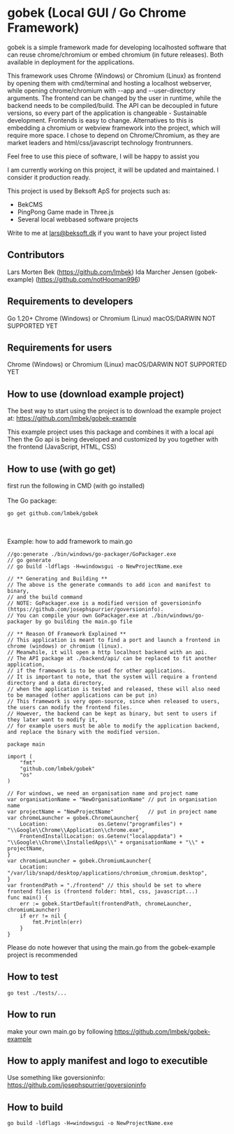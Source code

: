 # gobek (Local GUI / Go Chrome Framework)

gobek is a simple framework made for developing localhosted software that can reuse chrome/chromium or embed chromium (in future releases). Both available in deployment for the applications.

This framework uses Chrome (Windows) or Chromium (Linux) as frontend by opening them with cmd/terminal and hosting a localhost webserver, while opening chrome/chromium with --app and --user-directory arguments. The frontend can be changed by the user in runtime, while the backend needs to be compiled/build. The API can be decoupled in future versions, so every part of the application is changeable - Sustainable development. Frontends is easy to change. Alternatives to this is embedding a chromium or webview framework into the project, which will require more space. I chose to depend on Chrome/Chromium, as they are market leaders and html/css/javascript technology frontrunners.

Feel free to use this piece of software, I will be happy to assist you

I am currently working on this project, it will be updated and maintained. I consider it production ready.

This project is used by Beksoft ApS for projects such as:
* BekCMS
* PingPong Game made in Three.js
* Several local webbased software projects

Write to me at lars@beksoft.dk if you want to have your project listed

## Contributors
Lars Morten Bek (https://github.com/lmbek)
Ida Marcher Jensen (gobek-example) (https://github.com/notHooman996)

## Requirements to developers
Go 1.20+
Chrome (Windows) or Chromium (Linux)
macOS/DARWIN NOT SUPPORTED YET

## Requirements for users
Chrome (Windows) or Chromium (Linux)
macOS/DARWIN NOT SUPPORTED YET

## How to use (download example project)
The best way to start using the project is to download the example project at:
https://github.com/lmbek/gobek-example

This example project uses this package and combines it with a local api
Then the Go api is being developed and customized by you together with the frontend (JavaScript, HTML, CSS)

## How to use (with go get)
first run the following in CMD (with go installed) <br><br>
The Go package:

    go get github.com/lmbek/gobek
<br><br>
Example: how to add framework to main.go<br>

 	//go:generate ./bin/windows/go-packager/GoPackager.exe
	// go generate
	// go build -ldflags -H=windowsgui -o NewProjectName.exe
	
	// ** Generating and Building **
	// The above is the generate commands to add icon and manifest to binary,
	// and the build command
	// NOTE: GoPackager.exe is a modified version of goversioninfo (https://github.com/josephspurrier/goversioninfo).
	// You can compile your own GoPackager.exe at ./bin/windows/go-packager by go building the main.go file
	
	// ** Reason Of Framework Explained **
	// This application is meant to find a port and launch a frontend in chrome (windows) or chromium (linux).
	// Meanwhile, it will open a http localhost backend with an api.
	// The API package at ./backend/api/ can be replaced to fit another application,
	// if the framework is to be used for other applications.
	// It is important to note, that the system will require a frontend directory and a data directory,
	// when the application is tested and released, these will also need to be managed (other applications can be put in)
	// This framework is very open-source, since when released to users, the users can modify the frontend files.
	// However, the backend can be kept as binary, but sent to users if they later want to modify it,
	// for example users must be able to modify the application backend, and replace the binary with the modified version.
	
	package main
	
	import (
		"fmt"
		"github.com/lmbek/gobek"
		"os"
	)
	
	// For windows, we need an organisation name and project name
	var organisationName = "NewOrganisationName" // put in organisation name
	var projectName = "NewProjectName"           // put in project name
	var chromeLauncher = gobek.ChromeLauncher{
		Location:                os.Getenv("programfiles") + "\\Google\\Chrome\\Application\\chrome.exe",
		FrontendInstallLocation: os.Getenv("localappdata") + "\\Google\\Chrome\\InstalledApps\\" + organisationName + "\\" + projectName,
	}
	var chromiumLauncher = gobek.ChromiumLauncher{
		Location: "/var/lib/snapd/desktop/applications/chromium_chromium.desktop",
	}
	var frontendPath = "./frontend" // this should be set to where frontend files is (frontend folder: html, css, javascript...)
	func main() {
		err := gobek.StartDefault(frontendPath, chromeLauncher, chromiumLauncher)
		if err != nil {
			fmt.Println(err)
		}
	}
Please do note however that using the main.go from the gobek-example project is recommended
## How to test

	go test ./tests/...

## How to run
make your own main.go by following https://github.com/lmbek/gobek-example

## How to apply manifest and logo to executible
Use something like goversioninfo: https://github.com/josephspurrier/goversioninfo

## How to build

	go build -ldflags -H=windowsgui -o NewProjectName.exe
